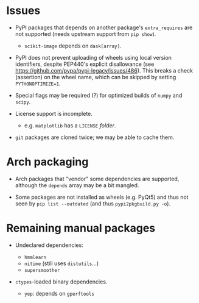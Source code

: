 Issues
======

- PyPI packages that depends on another package's `extra_requires` are not
  supported (needs upstream support from `pip show`).
    - `scikit-image` depends on `dask[array]`.

- PyPI does not prevent uploading of wheels using local version
  identifiers, despite PEP440's explicit disallowance (see
  https://github.com/pypa/pypi-legacy/issues/486).  This breaks a
  check (assertion) on the wheel name, which can be skipped by setting
  `PYTHONOPTIMIZE=1`.

- Special flags may be required (?) for optimized builds of `numpy` and `scipy`.

- License support is incomplete.
    - e.g. `matplotlib` has a `LICENSE` *folder*.

- `git` packages are cloned twice; we may be able to cache them.

Arch packaging
==============

- Arch packages that "vendor" some dependencies are supported, although the
  `depends` array may be a bit mangled.

- Some packages are not installed as wheels (e.g. PyQt5) and thus not seen by
  `pip list --outdated` (and thus `pypi2pkgbuild.py -o`).

Remaining manual packages
=========================

- Undeclared dependencies:
    - `hmmlearn`
    - `nitime` (still uses `distutils`...)
    - `supersmoother`

- `ctypes`-loaded binary dependencies.
    - `yep`: depends on `gperftools`
